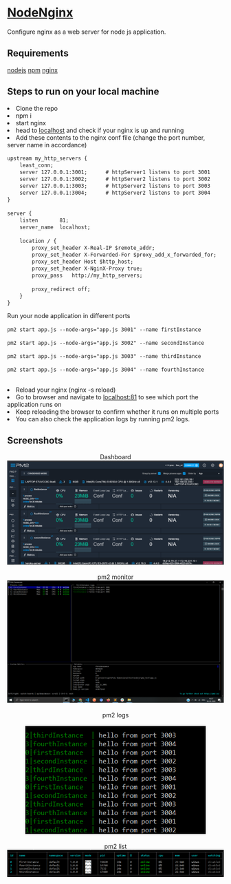 # [NodeNginx](#)
Configure nginx as a web server for node js application.

## Requirements
[nodejs](https://nodejs.org/en/download/)
[npm](https://www.npmjs.com/get-npm)
[nginx](http://nginx.org/en/docs/windows.html)
<br>

## Steps to run on your local machine
<li>Clone the repo
<li>npm i
<li>start nginx
<li>head to <a href="http://localhost:80">localhost</a> and check if your nginx is up and running
<li> Add these contents to the nginx conf file (change the port number, server name in accordance)

```
upstream my_http_servers {
    least_conn;
    server 127.0.0.1:3001;      # httpServer1 listens to port 3001
    server 127.0.0.1:3002;      # httpServer2 listens to port 3002
    server 127.0.0.1:3003;      # httpServer2 listens to port 3003
    server 127.0.0.1:3004;      # httpServer2 listens to port 3004
}

server {
    listen       81;
    server_name  localhost;

    location / {
        proxy_set_header X-Real-IP $remote_addr;
        proxy_set_header X-Forwarded-For $proxy_add_x_forwarded_for;
        proxy_set_header Host $http_host;
        proxy_set_header X-NginX-Proxy true;
        proxy_pass   http://my_http_servers;

        proxy_redirect off;
    }
}
```

Run your node application in different ports

`pm2 start app.js --node-args="app.js 3001" --name firstInstance`

`pm2 start app.js --node-args="app.js 3002" --name secondInstance`

`pm2 start app.js --node-args="app.js 3003" --name thirdInstance`

`pm2 start app.js --node-args="app.js 3004" --name fourthInstance`

<br>

<li>Reload your nginx (nginx -s reload)
<li>Go to browser and navigate to <a href="http://localhost:81">localhost:81</a> to see which port the application runs on
<li>Keep reloading the browser to confirm whether it runs on multiple ports
<li>You can also check the application logs by running pm2 logs.

## Screenshots

<p align="center">
Dashboard
    <img src="screenshots/dashboard.png?raw=true" alt="dashboard">
    <br>
    <br>
    pm2 monitor
    <img src="screenshots/monitor.png?raw=true" alt="monitor">
    <br>
    <br>
    pm2 logs
    <br>
    <br>
    <img src="screenshots/logs.png?raw=true" alt="logs">
    <br>
    <br>
    pm2 list
    <img src="screenshots/list.png?raw=true" alt="list">
</p>
